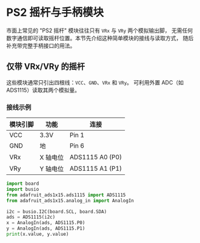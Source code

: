 # PS2 摇杆与手柄模块

市面上常见的 "PS2 摇杆" 模块往往只有 `VRx` 与 `VRy` 两个模拟输出脚，
无需任何数字通信即可读取摇杆位置。本节先介绍这种简单模块的接线与读取方式，
随后补充带完整手柄接口的用法。

## 仅带 VRx/VRy 的摇杆

这些模块通常只引出四根线：`VCC`、`GND`、`VRx` 和 `VRy`。
可利用外置 ADC（如 ADS1115）读取其两个模拟量。

### 接线示例

| 模块引脚 | 功能      | 连接                |
|---------|---------|-------------------|
| VCC     | 3.3V    | Pin 1             |
| GND     | 地      | Pin 6             |
| VRx     | X 轴电位 | ADS1115 A0 (P0)  |
| VRy     | Y 轴电位 | ADS1115 A1 (P1)  |

```python
import board
import busio
from adafruit_ads1x15.ads1115 import ADS1115
from adafruit_ads1x15.analog_in import AnalogIn

i2c = busio.I2C(board.SCL, board.SDA)
ads = ADS1115(i2c)
x = AnalogIn(ads, ADS1115.P0)
y = AnalogIn(ads, ADS1115.P1)
print(x.value, y.value)
```

